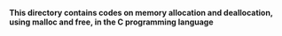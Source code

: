 **This directory contains codes on memory allocation and deallocation, using malloc and free, in the C programming language**